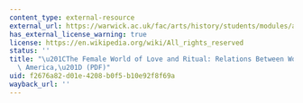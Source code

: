 ```yaml
---
content_type: external-resource
external_url: https://warwick.ac.uk/fac/arts/history/students/modules/archive/sexuality_and_the_body/bibliography/17_carroll_smith-rosenberg_the_female_world_of_love_and_ritual.pdf
has_external_license_warning: true
license: https://en.wikipedia.org/wiki/All_rights_reserved
status: ''
title: "\u201CThe Female World of Love and Ritual: Relations Between Women in Nineteenth-Century\
  \ America,\u201D (PDF)"
uid: f2676a82-d01e-4208-b0f5-b10e92f8f69a
wayback_url: ''
---
```

